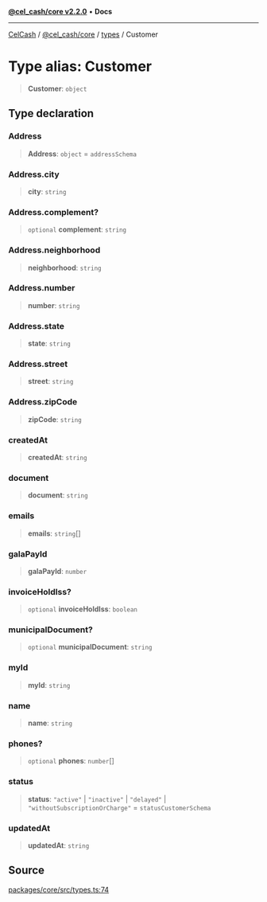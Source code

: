 [**@cel_cash/core v2.2.0**](../../README.md) • **Docs**

***

[CelCash](../../../../packages.md) / [@cel\_cash/core](../../README.md) / [types](../README.md) / Customer

# Type alias: Customer

> **Customer**: `object`

## Type declaration

### Address

> **Address**: `object` = `addressSchema`

### Address.city

> **city**: `string`

### Address.complement?

> `optional` **complement**: `string`

### Address.neighborhood

> **neighborhood**: `string`

### Address.number

> **number**: `string`

### Address.state

> **state**: `string`

### Address.street

> **street**: `string`

### Address.zipCode

> **zipCode**: `string`

### createdAt

> **createdAt**: `string`

### document

> **document**: `string`

### emails

> **emails**: `string`[]

### galaPayId

> **galaPayId**: `number`

### invoiceHoldIss?

> `optional` **invoiceHoldIss**: `boolean`

### municipalDocument?

> `optional` **municipalDocument**: `string`

### myId

> **myId**: `string`

### name

> **name**: `string`

### phones?

> `optional` **phones**: `number`[]

### status

> **status**: `"active"` \| `"inactive"` \| `"delayed"` \| `"withoutSubscriptionOrCharge"` = `statusCustomerSchema`

### updatedAt

> **updatedAt**: `string`

## Source

[packages/core/src/types.ts:74](https://github.com/Pyxlab/celcash/blob/9e2eeefc75067a4b86d18d5bb144eb4446f097c2/packages/core/src/types.ts#L74)
